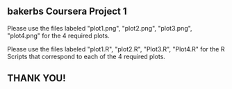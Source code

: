 ## bakerbs Coursera Project 1

Please use the files labeled "plot1.png", "plot2.png", "plot3.png", "plot4.png"
for the 4 required plots.

Please use the files labeled "plot1.R", "plot2.R", "Plot3.R", "Plot4.R" for the
R Scripts that correspond to each of the 4 required plots. 

## THANK YOU! 